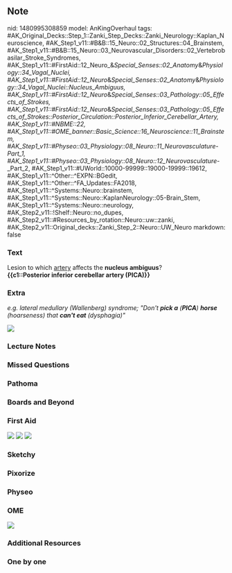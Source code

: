 ## Note
nid: 1480995308859
model: AnKingOverhaul
tags: #AK_Original_Decks::Step_1::Zanki_Step_Decks::Zanki_Neurology::Kaplan_Neuroscience, #AK_Step1_v11::#B&B::15_Neuro::02_Structures::04_Brainstem, #AK_Step1_v11::#B&B::15_Neuro::03_Neurovascular_Disorders::02_Vertebrobasilar_Stroke_Syndromes, #AK_Step1_v11::#FirstAid::12_Neuro_&_Special_Senses::02_Anatomy_&_Physiology::34_Vagal_Nuclei, #AK_Step1_v11::#FirstAid::12_Neuro_&_Special_Senses::02_Anatomy_&_Physiology::34_Vagal_Nuclei::Nucleus_Ambiguus, #AK_Step1_v11::#FirstAid::12_Neuro_&_Special_Senses::03_Pathology::05_Effects_of_Strokes, #AK_Step1_v11::#FirstAid::12_Neuro_&_Special_Senses::03_Pathology::05_Effects_of_Strokes::Posterior_Circulation::Posterior_Inferior_Cerebellar_Artery, #AK_Step1_v11::#NBME::22, #AK_Step1_v11::#OME_banner::Basic_Science::16_Neuroscience::11_Brainstem, #AK_Step1_v11::#Physeo::03_Physiology::08_Neuro::11_Neurovasculature_-_Part_1, #AK_Step1_v11::#Physeo::03_Physiology::08_Neuro::12_Neurovasculature_-_Part_2, #AK_Step1_v11::#UWorld::10000-99999::19000-19999::19612, #AK_Step1_v11::^Other::^EXPN::BGedit, #AK_Step1_v11::^Other::^FA_Updates::FA2018, #AK_Step1_v11::^Systems::Neuro::brainstem, #AK_Step1_v11::^Systems::Neuro::KaplanNeurology::05-Brain_Stem, #AK_Step1_v11::^Systems::Neuro::neurology, #AK_Step2_v11::!Shelf::Neuro::no_dupes, #AK_Step2_v11::#Resources_by_rotation::Neuro::uw::zanki, #AK_Step2_v11::Original_decks::Zanki_Step_2::Neuro::UW_Neuro
markdown: false

### Text
<div>
  Lesion to which <u>artery</u> affects the <b>nucleus
  ambiguus</b>?
</div>
<div>
  <div>
    <b>{{c1::Posterior inferior cerebellar artery (PICA)}}</b>
  </div>
</div>

### Extra
<i>e.g. lateral medullary (Wallenberg) syndrome; "Don't <b>pick
a</b> (<b>PICA</b>) <b>horse</b> (hoarseness) that <b>can't eat</b>
(dysphagia)"</i>
<div><img src="paste-291452185739265.jpg"></div>

### Lecture Notes


### Missed Questions


### Pathoma


### Boards and Beyond


### First Aid
<img src="tmpt036UI.png"> <img src="tmp5jO3V3.png"> <img src=
"tmpUwgoyI.png">

### Sketchy


### Pixorize


### Physeo


### OME
<div class="ome-widget">
  <a href=
  "https://onlinemeded.org/spa/neuroscience/brainstem/acquire?ref=anki">
  <img src="_OME_AnkiFlashcards_Lesson_6.png"></a>
</div>

### Additional Resources


### One by one

